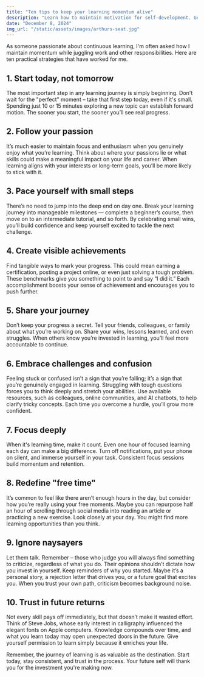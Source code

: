 ```yaml
---
title: "Ten tips to keep your learning momentum alive"
description: "Learn how to maintain motivation for self-development. Get actionable strategies to stay committed to learning new skills and expanding your knowledge base."
date: "December 8, 2024"
img_url: "/static/assets/images/arthurs-seat.jpg"
---
```


As someone passionate about continuous learning, I'm often asked how I maintain momentum while juggling work and other responsibilities. Here are ten practical strategies that have worked for me.

## 1. Start today, not tomorrow

The most important step in any learning journey is simply beginning. Don't wait for the "perfect" moment – take that first step today, even if it's small. Spending just 10 or 15 minutes exploring a new topic can establish forward motion. The sooner you start, the sooner you’ll see real progress.

## 2. Follow your passion

It’s much easier to maintain focus and enthusiasm when you genuinely enjoy what you’re learning. Think about where your passions lie or what skills could make a meaningful impact on your life and career. When learning aligns with your interests or long-term goals, you’ll be more likely to stick with it.

## 3. Pace yourself with small steps

There’s no need to jump into the deep end on day one. Break your learning journey into manageable milestones — complete a beginner’s course, then move on to an intermediate tutorial, and so forth. By celebrating small wins, you’ll build confidence and keep yourself excited to tackle the next challenge.

## 4. Create visible achievements

Find tangible ways to mark your progress. This could mean earning a certification, posting a project online, or even just solving a tough problem. These benchmarks give you something to point to and say “I did it.” Each accomplishment boosts your sense of achievement and encourages you to push further.

## 5. Share your journey

Don’t keep your progress a secret. Tell your friends, colleagues, or family about what you’re working on. Share your wins, lessons learned, and even struggles. When others know you’re invested in learning, you’ll feel more accountable to continue.

## 6. Embrace challenges and confusion

Feeling stuck or confused isn’t a sign that you’re failing; it’s a sign that you’re genuinely engaged in learning. Struggling with tough questions forces you to think deeply and stretch your abilities. Use available resources, such as colleagues, online communities, and AI chatbots, to help clarify tricky concepts. Each time you overcome a hurdle, you’ll grow more confident.

## 7. Focus deeply

When it's learning time, make it count. Even one hour of focused learning each day can make a big difference. Turn off notifications, put your phone on silent, and immerse yourself in your task. Consistent focus sessions build momentum and retention.

## 8. Redefine "free time"

It’s common to feel like there aren’t enough hours in the day, but consider how you’re really using your free moments. Maybe you can repurpose half an hour of scrolling through social media into reading an article or practicing a new exercise. Look closely at your day. You might find more learning opportunities than you think.

## 9. Ignore naysayers

Let them talk. Remember – those who judge you will always find something to criticize, regardless of what you do. Their opinions shouldn’t dictate how you invest in yourself. Keep reminders of why you started. Maybe it’s a personal story, a rejection letter that drives you, or a future goal that excites you. When you trust your own path, criticism becomes background noise.

## 10. Trust in future returns

Not every skill pays off immediately, but that doesn’t make it wasted effort. Think of Steve Jobs, whose early interest in calligraphy influenced the elegant fonts on Apple computers. Knowledge compounds over time, and what you learn today may open unexpected doors in the future. Give yourself permission to learn simply because it enriches your life.

Remember, the journey of learning is as valuable as the destination. Start today, stay consistent, and trust in the process. Your future self will thank you for the investment you're making now.

